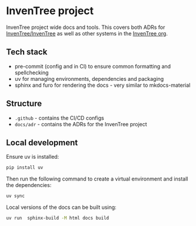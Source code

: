 # InvenTree project

InvenTree project wide docs and tools.
This covers both ADRs for [InvenTree/InvenTree](https://github.com/inventree/) as well as other systems in the [InvenTree org](https://github.com/inventree/).

## Tech stack

- pre-commit (config and in CI) to ensure common formatting and spellchecking
- uv for managing environments, dependencies and packaging
- sphinx and furo for rendering the docs - very similar to mkdocs-material

## Structure

- `.github` - contains the CI/CD configs
- `docs/adr` - contains the ADRs for the InvenTree project

## Local development

Ensure uv is installed:

```bash
pip install uv
```

Then run the following command to create a virtual environment and install the dependencies:

```bash
uv sync
```

Local versions of the docs can be built using:

```bash
uv run  sphinx-build -M html docs build
```
